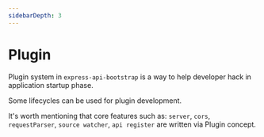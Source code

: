 ```yaml
---
sidebarDepth: 3
---
```


# Plugin

Plugin system in `express-api-bootstrap` is a way to help developer hack in application startup phase.

Some lifecycles can be used for plugin development.

It's worth mentioning that core features such as: `server`, `cors`, `requestParser`, `source watcher`, `api register` are written via Plugin concept.
